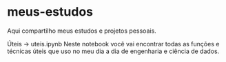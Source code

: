 # meus-estudos
Aqui compartilho meus estudos e projetos pessoais.

Úteis -> uteis.ipynb
Neste notebook você vai encontrar todas as funções e técnicas úteis que uso no meu dia a dia de engenharia e ciência de dados.
